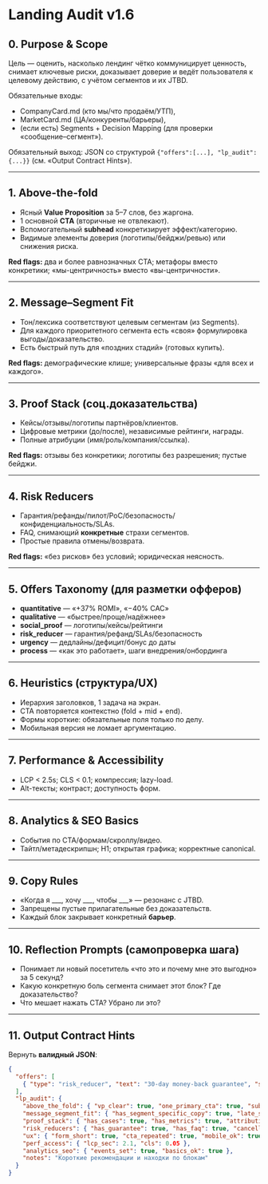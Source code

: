 # Landing Audit v1.6

## 0. Purpose & Scope
Цель — оценить, насколько лендинг чётко коммуницирует ценность, снимает ключевые риски, доказывает доверие и ведёт пользователя к целевому действию, с учётом сегментов и их JTBD.

Обязательные входы:  
- CompanyCard.md (кто мы/что продаём/УТП),  
- MarketCard.md (ЦА/конкуренты/барьеры),  
- (если есть) Segments + Decision Mapping (для проверки «сообщение–сегмент»).

Обязательный выход: JSON со структурой `{"offers":[...], "lp_audit":{...}}` (см. «Output Contract Hints»).

---

## 1. Above-the-fold
- Ясный **Value Proposition** за 5–7 слов, без жаргона.
- 1 основной **CTA** (вторичные не отвлекают).
- Вспомогательный **subhead** конкретизирует эффект/категорию.
- Видимые элементы доверия (логотипы/бейджи/ревью) или снижения риска.

**Red flags:** два и более равнозначных CTA; метафоры вместо конкретики; «мы-центричность» вместо «вы-центричности».

---

## 2. Message–Segment Fit
- Тон/лексика соответствуют целевым сегментам (из Segments).
- Для каждого приоритетного сегмента есть «своя» формулировка выгоды/доказательство.
- Есть быстрый путь для «поздних стадий» (готовых купить).

**Red flags:** демографические клише; универсальные фразы «для всех и каждого».

---

## 3. Proof Stack (соц.доказательства)
- Кейсы/отзывы/логотипы партнёров/клиентов.
- Цифровые метрики (до/после), независимые рейтинги, награды.
- Полные атрибуции (имя/роль/компания/ссылка).

**Red flags:** отзывы без конкретики; логотипы без разрешения; пустые бейджи.

---

## 4. Risk Reducers
- Гарантия/рефанды/пилот/PoC/безопасность/конфиденциальность/SLAs.
- FAQ, снимающий **конкретные** страхи сегментов.
- Простые правила отмены/возврата.

**Red flags:** «без рисков» без условий; юридическая неясность.

---

## 5. Offers Taxonomy (для разметки офферов)
- **quantitative** — «+37% ROMI», «−40% CAC»
- **qualitative** — «быстрее/проще/надёжнее»
- **social_proof** — логотипы/кейсы/рейтинги
- **risk_reducer** — гарантия/рефанд/SLAs/безопасность
- **urgency** — дедлайны/дефицит/бонус до даты
- **process** — «как это работает», шаги внедрения/онбординга

---

## 6. Heuristics (структура/UX)
- Иерархия заголовков, 1 задача на экран.
- CTA повторяется контекстно (fold + mid + end).
- Формы короткие: обязательные поля только по делу.
- Мобильная версия не ломает аргументацию.

---

## 7. Performance & Accessibility
- LCP < 2.5s; CLS < 0.1; компрессия; lazy-load.
- Alt-тексты; контраст; доступность форм.

---

## 8. Analytics & SEO Basics
- События по CTA/формам/скроллу/видео.
- Тайтл/метадескрипшн; H1; открытая графика; корректные canonical.

---

## 9. Copy Rules
- «Когда я ___, хочу ___, чтобы ___» — резонанс с JTBD.
- Запрещены пустые прилагательные без доказательств.
- Каждый блок закрывает конкретный **барьер**.

---

## 10. Reflection Prompts (самопроверка шага)
- Понимает ли новый посетитель «что это и почему мне это выгодно» за 5 секунд?
- Какую конкретную боль сегмента снимает этот блок? Где доказательство?
- Что мешает нажать CTA? Убрано ли это?

---

## 11. Output Contract Hints
Вернуть **валидный JSON**:
```json
{
  "offers": [
    { "type": "risk_reducer", "text": "30-day money-back guarantee", "strength": 5 }
  ],
  "lp_audit": {
    "above_the_fold": { "vp_clear": true, "one_primary_cta": true, "subhead_specific": true },
    "message_segment_fit": { "has_segment_specific_copy": true, "late_stage_path": true },
    "proof_stack": { "has_cases": true, "has_metrics": true, "attribution_complete": true },
    "risk_reducers": { "has_guarantee": true, "has_faq": true, "cancellation_clear": true },
    "ux": { "form_short": true, "cta_repeated": true, "mobile_ok": true },
    "perf_access": { "lcp_sec": 2.1, "cls": 0.05 },
    "analytics_seo": { "events_set": true, "basics_ok": true },
    "notes": "Короткие рекомендации и находки по блокам"
  }
}

